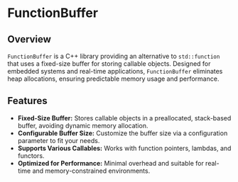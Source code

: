 # FunctionBuffer

## Overview
`FunctionBuffer` is a C++ library providing an alternative to `std::function` that uses a fixed-size buffer for storing callable objects. Designed for embedded systems and real-time applications, `FunctionBuffer` eliminates heap allocations, ensuring predictable memory usage and performance.

## Features
- **Fixed-Size Buffer:** Stores callable objects in a preallocated, stack-based buffer, avoiding dynamic memory allocation.
- **Configurable Buffer Size:** Customize the buffer size via a configuration parameter to fit your needs.
- **Supports Various Callables:** Works with function pointers, lambdas, and functors.
- **Optimized for Performance:** Minimal overhead and suitable for real-time and memory-constrained environments.
